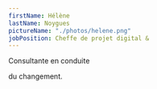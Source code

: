 ```yaml
---
firstName: Hélène
lastName: Noygues
pictureName: "./photos/helene.png"
jobPosition: Cheffe de projet digital &
---
```


Consultante en conduite

du changement.
